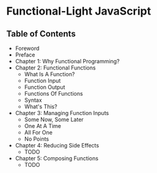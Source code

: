 # Functional-Light JavaScript

## Table of Contents

* Foreword
* Preface
* Chapter 1: Why Functional Programming?
* Chapter 2: Functional Functions
	* What Is A Function?
	* Function Input
	* Function Output
	* Functions Of Functions
	* Syntax
	* What's This?
* Chapter 3: Managing Function Inputs
	* Some Now, Some Later
	* One At A Time
	* All For One
	* No Points
* Chapter 4: Reducing Side Effects
	* TODO
* Chapter 5: Composing Functions
	* TODO
